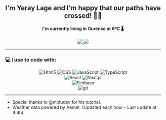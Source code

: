 <h2 align="center">I'm <strong>Yeray Lage</strong> and I'm happy that our paths have crossed! 🤘🏻</h2>

<h4 align="center">I'm currently living in Ourense at <strong>6ºC</strong> 🌡️</h4>

<p align="center">
  <a href="https://www.linkedin.com/in/yeraylage/">
    <img src="https://img.shields.io/badge/Yeray_Lage-blue?style=flat&logo=Linkedin&logoColor=white&link=https://www.linkedin.com/in/yeraylage/">
  </a>
  <a href="mailto:ylagef@gmail.com">
    <img src="https://img.shields.io/badge/ylagef@gmail.com-d14836?style=flat&logo=Gmail&logoColor=white&link=mailto:ylagef@gmail.com">
  </a>
</p>

---

<h3>💻 I use to code with:</h3>

<p align="center">
  <img alt="Html5" src="https://img.shields.io/badge/HTML5-E34F26?style=flat&logo=html5&logoColor=white" />
  <img alt="CSS" src="https://img.shields.io/badge/CSS-1572B6?style=flat&logo=css3&logoColor=white" />
  <img alt="JavaScript" src="https://img.shields.io/badge/JavaScript-F7DF1E?style=flat&logo=javascript&logoColor=black" />
  <img alt="TypeScript" src="https://img.shields.io/badge/TypeScript-007ACC?style=flat&logo=typescript&logoColor=white" />
  <br/>
  
  <img alt="React" src="https://img.shields.io/badge/React-61DAFB?style=flat&logo=react&logoColor=black" />  
  <img alt="Next.js" src="https://img.shields.io/badge/Next.js-000000?style=flat&logo=Next.js&logoColor=white" />  
  <br/>

  <img alt="Firebase" src="https://img.shields.io/badge/Firebase-FFCA28?style=flat&logo=Firebase&logoColor=black" />
  <br/>
  
  <img alt="git" src="https://img.shields.io/badge/Git-F05032?style=flat&logo=git&logoColor=white" />
</p>


---

- Special thanks to @midudev for his tutorial.
- Weather data powered by Aemet. (Updated each hour - Last update at 9:4h).
